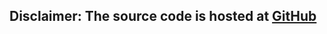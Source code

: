 ﻿## Disclaimer: The source code is hosted at <a href="https://github.com/CleanCodeX/SramComparer.SoE">GitHub</a>